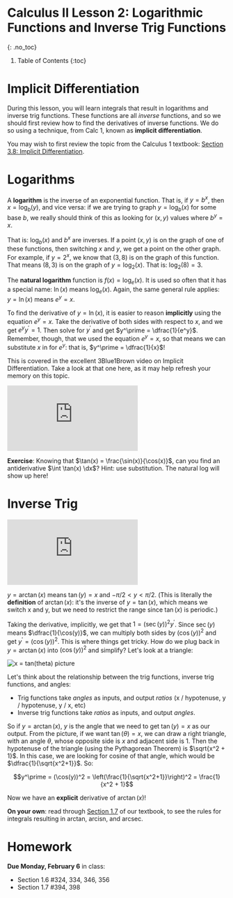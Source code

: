 # Calculus II Lesson 2: Logarithmic Functions and Inverse Trig Functions
{: .no_toc}

1. Table of Contents
{:toc}

# Implicit Differentiation

During this lesson, you will learn integrals that result in logarithms and inverse trig functions. These functions are all *inverse* functions, and so we should first review how to find the derivatives of inverse functions. We do so using a technique, from Calc 1, known as **implicit differentiation**.

You may wish to first review the topic from the Calculus 1 textbook: [Section 3.8: Implicit Differentiation](https://openstax.org/books/calculus-volume-1/pages/3-8-implicit-differentiation).

# Logarithms

A **logarithm** is the inverse of an exponential function. That is, if $y = b^x$, then $x = \log_b(y)$, and vice versa: if we are trying to graph $y = \log_b(x)$ for some base $b$, we really should think of this as looking for $(x, y)$ values where $b^y = x$.

That is: $\log_b(x)$ and $b^x$ are inverses. If a point $(x, y)$ is on the graph of one of these functions, then switching $x$ and $y$, we get a point on the other graph. For example, if $y = 2^x$, we know that $(3, 8)$ is on the graph of this function. That means $(8, 3)$ is on the graph of $y = \log_2(x)$. That is: $\log_2(8) = 3$.

The **natural logarithm** function is $f(x) = \log_e(x)$. It is used so often that it has a special name: $\ln(x)$ means $\log_e(x)$. Again, the same general rule applies: $y = \ln(x)$ means $e^y = x$.

To find the derivative of $y = \ln(x)$, it is easier to reason **implicitly** using the equation $e^y = x$. Take the derivative of both sides with respect to $x$, and we get $e^y y^\prime = 1$. Then solve for $y^\prime$ and get $y^\prime = \dfrac{1}{e^y}$. Remember, though, that we used the equation $e^y = x$, so that means we can substitute $x$ in for $e^y$: that is, $y^\prime = \dfrac{1}{x}$!

This is covered in the excellent 3Blue1Brown video on Implicit Differentiation. Take a look at that one here, as it may help refresh your memory on this topic.

<div class="youtube-container">
  <iframe src="https://www.youtube.com/embed/qb40J4N1fa4" frameborder="0" allow="accelerometer; autoplay; clipboard-write; encrypted-media; gyroscope; picture-in-picture" allowfullscreen></iframe>
</div>

**Exercise**: Knowing that $\tan(x) = \frac{\sin(x)}{\cos(x)}$, can you find an antiderivative $\int \tan(x) \dx$? Hint: use substitution. The natural log will show up here!

# Inverse Trig

<div class="youtube-container">
<iframe src="https://www.youtube.com/embed/5I_z6oYNrBA" frameborder="0" allow="accelerometer; autoplay; clipboard-write; encrypted-media; gyroscope; picture-in-picture" allowfullscreen></iframe>
</div>

$y = \arctan(x)$ means $\tan(y) = x$ and $-\pi/2 < y < \pi/2$. (This is literally the **definition** of $\arctan(x)$: it's the inverse of $y = \tan(x)$, which means we switch x and y, but we need to restrict the range since $\tan(x)$ is periodic.)

Taking the derivative, implicitly, we get that $1 = (\sec(y))^2 y^\prime$. Since $\sec(y)$ means $\dfrac{1}{\cos(y)}$, we can multiply both sides by $(\cos(y))^2$ and get $y^\prime = (\cos(y))^2$. This is where things get tricky. How do we plug back in $y = \arctan(x)$ into $(\cos(y))^2$ and simplify? Let's look at a triangle:

![x = tan(theta) picture](https://upload.wikimedia.org/wikipedia/commons/thumb/d/d8/Trigonometric_functions_and_inverse2.svg/296px-Trigonometric_functions_and_inverse2.svg.png "x = tan(theta)")

Let's think about the relationship between the trig functions, inverse trig functions, and angles:

* Trig functions take *angles* as inputs, and output *ratios* (x / hypotenuse, y / hypotenuse, y / x, etc)
* Inverse trig functions take *ratios* as inputs, and output *angles*.

So if $y = \arctan(x)$, $y$ is the angle that we need to get $\tan(y) = x$ as our output. From the picture, if we want $\tan(\theta) = x$, we can draw a right triangle, with an angle $\theta$, whose opposite side is $x$ and adjacent side is $1$. Then the hypotenuse of the triangle (using the Pythagorean Theorem) is $\sqrt{x^2 + 1}$. In this case, we are looking for cosine of that angle, which would be $\dfrac{1}{\sqrt{x^2+1}}$. So:

$$y^\prime = (\cos(y))^2 = \left(\frac{1}{\sqrt{x^2+1}}\right)^2 = \frac{1}{x^2 + 1}$$

Now we have an **explicit** derivative of $\arctan(x)$!

**On your own**: read through [Section 1.7](https://openstax.org/books/calculus-volume-2/pages/1-7-integrals-resulting-in-inverse-trigonometric-functions) of our textbook, to see the rules for integrals resulting in arctan, arcisn, and arcsec.

# Homework

**Due Monday, February 6** in class:

* Section 1.6 #324, 334, 346, 356
* Section 1.7 #394, 398
